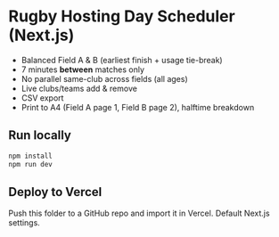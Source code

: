 # Rugby Hosting Day Scheduler (Next.js)

- Balanced Field A & B (earliest finish + usage tie-break)
- 7 minutes **between** matches only
- No parallel same-club across fields (all ages)
- Live clubs/teams add & remove
- CSV export
- Print to A4 (Field A page 1, Field B page 2), halftime breakdown

## Run locally
```bash
npm install
npm run dev
```

## Deploy to Vercel
Push this folder to a GitHub repo and import it in Vercel. Default Next.js settings.